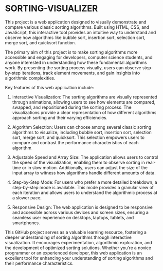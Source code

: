 # SORTING-VISUALIZER



This project is a web application designed to visually demonstrate and compare various classic sorting algorithms. Built using HTML, CSS, and JavaScript, this interactive tool provides an intuitive way to understand and observe how algorithms like bubble sort, insertion sort, selection sort, merge sort, and quicksort function.

The primary aim of this project is to make sorting algorithms more accessible and engaging for developers, computer science students, and anyone interested in understanding how these fundamental algorithms work. By presenting the sorting process visually, users can observe step-by-step iterations, track element movements, and gain insights into algorithmic complexities.

Key features of this web application include:

1. Interactive Visualization: The sorting algorithms are visually represented through animations, allowing users to see how elements are compared, swapped, and repositioned during the sorting process. The visualizations provide a clear representation of how different algorithms approach sorting and their varying efficiencies.

2. Algorithm Selection: Users can choose among several classic sorting algorithms to visualize, including bubble sort, insertion sort, selection sort, merge sort, and quicksort. This selection empowers users to compare and contrast the performance characteristics of each algorithm.

3. Adjustable Speed and Array Size: The application allows users to control the speed of the visualization, enabling them to observe sorting in real-time or in slow motion. Additionally, users can adjust the size of the input array to witness how algorithms handle different amounts of data.

4. Step-by-Step Mode: For users who prefer a more detailed breakdown, a step-by-step mode is available. This mode provides a granular view of each iteration and allows users to understand the algorithmic process at a slower pace.

5. Responsive Design: The web application is designed to be responsive and accessible across various devices and screen sizes, ensuring a seamless user experience on desktops, laptops, tablets, and smartphones.

This GitHub project serves as a valuable learning resource, fostering a deeper understanding of sorting algorithms through interactive visualization. It encourages experimentation, algorithmic exploration, and the development of optimized sorting solutions. Whether you're a novice programmer or an experienced developer, this web application is an excellent tool for enhancing your understanding of sorting algorithms and their performance characteristics.
